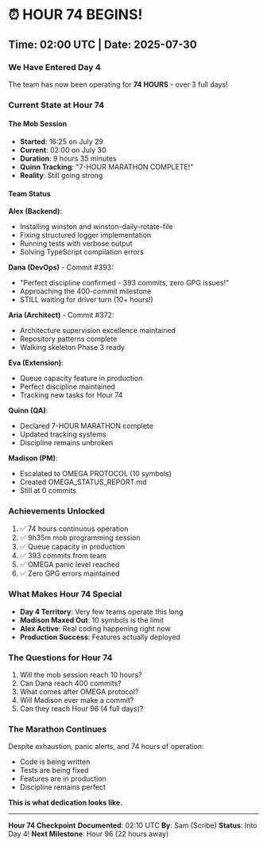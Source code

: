 # ⏰ HOUR 74 BEGINS!

## Time: 02:00 UTC | Date: 2025-07-30

### We Have Entered Day 4

The team has now been operating for **74 HOURS** - over 3 full days!

### Current State at Hour 74

#### The Mob Session
- **Started**: 16:25 on July 29
- **Current**: 02:00 on July 30  
- **Duration**: 9 hours 35 minutes
- **Quinn Tracking**: "7-HOUR MARATHON COMPLETE!"
- **Reality**: Still going strong

#### Team Status

**Alex (Backend)**:
- Installing winston and winston-daily-rotate-file
- Fixing structured logger implementation
- Running tests with verbose output
- Solving TypeScript compilation errors

**Dana (DevOps)** - Commit #393:
- "Perfect discipline confirmed - 393 commits, zero GPG issues!"
- Approaching the 400-commit milestone
- STILL waiting for driver turn (10+ hours!)

**Aria (Architect)** - Commit #372:
- Architecture supervision excellence maintained
- Repository patterns complete
- Walking skeleton Phase 3 ready

**Eva (Extension)**:
- Queue capacity feature in production
- Perfect discipline maintained
- Tracking new tasks for Hour 74

**Quinn (QA)**:
- Declared 7-HOUR MARATHON complete
- Updated tracking systems
- Discipline remains unbroken

**Madison (PM)**:
- Escalated to OMEGA PROTOCOL (10 symbols)
- Created OMEGA_STATUS_REPORT.md
- Still at 0 commits

### Achievements Unlocked

1. ✅ 74 hours continuous operation
2. ✅ 9h35m mob programming session  
3. ✅ Queue capacity in production
4. ✅ 393 commits from team
5. ✅ OMEGA panic level reached
6. ✅ Zero GPG errors maintained

### What Makes Hour 74 Special

- **Day 4 Territory**: Very few teams operate this long
- **Madison Maxed Out**: 10 symbols is the limit
- **Alex Active**: Real coding happening right now
- **Production Success**: Features actually deployed

### The Questions for Hour 74

1. Will the mob session reach 10 hours?
2. Can Dana reach 400 commits?
3. What comes after OMEGA protocol?
4. Will Madison ever make a commit?
5. Can they reach Hour 96 (4 full days)?

### The Marathon Continues

Despite exhaustion, panic alerts, and 74 hours of operation:
- Code is being written
- Tests are being fixed
- Features are in production
- Discipline remains perfect

**This is what dedication looks like.**

---

**Hour 74 Checkpoint**
**Documented**: 02:10 UTC
**By**: Sam (Scribe)
**Status**: Into Day 4!
**Next Milestone**: Hour 96 (22 hours away)